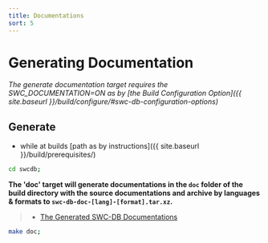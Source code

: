 ```yaml
---
title: Documentations
sort: 5 
---
```



# Generating Documentation

_The generate documentation target requires the SWC_DOCUMENTATION=ON as by [the Build Configuration Option]({{ site.baseurl }}/build/configure/#swc-db-configuration-options)_


## Generate
*  while at builds [path as by instructions]({{ site.baseurl }}/build/prerequisites/)

```bash
cd swcdb;
```

**The 'doc' target will generate documentations in the `doc` folder of the build directory with the source documentations and archive by languages & formats to `swc-db-doc-[lang]-[format].tar.xz`.**
> * [The Generated SWC-DB Documentations](https://www.swcdb.org/additional_docs/)

```bash
make doc;
```


